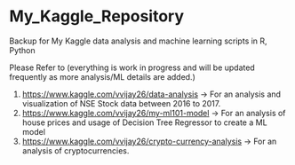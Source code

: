 # My_Kaggle_Repository
Backup for My Kaggle data analysis and machine learning scripts in R, Python

Please Refer to (everything is work in progress and will be updated frequently as more analysis/ML details are added.)

1. https://www.kaggle.com/vvijay26/data-analysis -> For an analysis and visualization of NSE Stock data between 2016 to 2017.
2. https://www.kaggle.com/vvijay26/my-ml101-model -> For an analysis of house prices and usage of Decision Tree Regressor to create a ML model
3. https://www.kaggle.com/vvijay26/crypto-currency-analysis -> For an analysis of cryptocurrencies.
